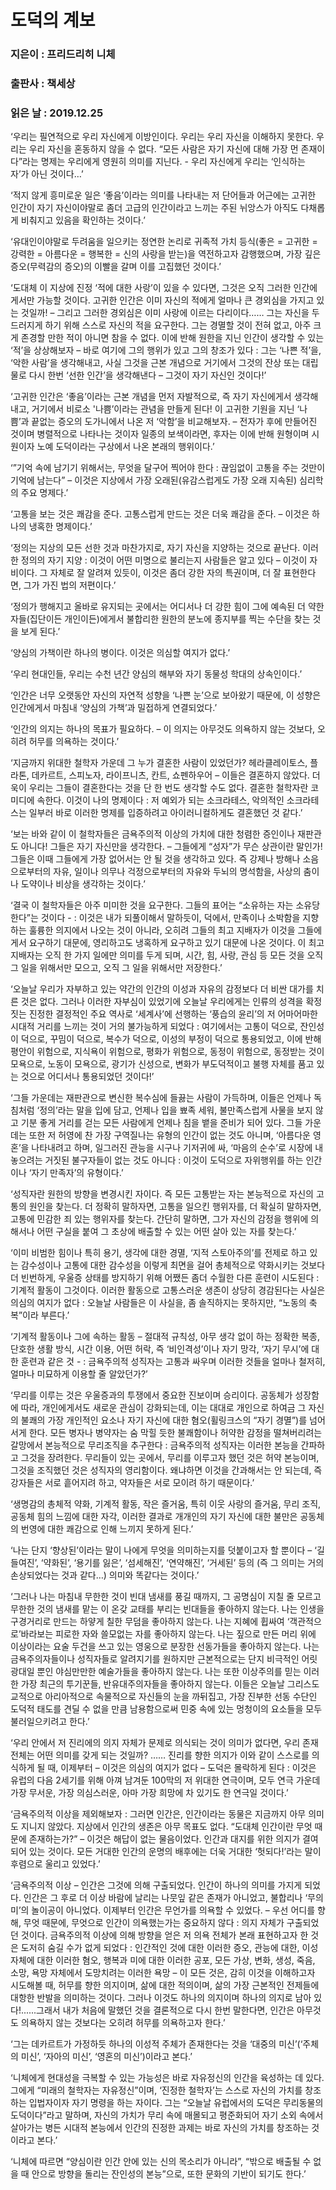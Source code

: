 # 도덕의 계보
### 지은이 : 프리드리히 니체
### 출판사 : 책세상
### 읽은 날 : 2019.12.25

‘우리는 필연적으로 우리 자신에게 이방인이다. 우리는 우리 자신을 이해하지 못한다. 우리는 우리 자신을 혼동하지 않을 수 없다. “모든 사람은 자기 자신에 대해 가장 먼 존재이다”라는 명제는 우리에게 영원히 의미를 지닌다. - 우리 자신에게 우리는 ‘인식하는 자’가 아닌 것이다…’

‘적지 않게 흥미로운 일은 ‘좋음’이라는 의미를 나타내는 저 단어들과 어근에는 고귀한 인간이 자기 자신이야말로 좀더 고급의 인간이라고 느끼는 주된 뉘앙스가 아직도 다채롭게 비춰지고 있음을 확인하는 것이다.’

‘유대인이야말로 두려움을 일으키는 정연한 논리로 귀족적 가치 등식(좋은 = 고귀한 = 강력한 = 아름다운 = 행복한 = 신의 사랑을 받는)을 역전하고자 감행했으며, 가장 깊은 증오(무력감의 증오)의 이빨을 갈며 이를 고집했던 것이다.’

‘도대체 이 지상에 진정 ‘적에 대한 사랑’이 있을 수 있다면, 그것은 오직 그러한 인간에게서만 가능할 것이다. 고귀한 인간은 이미 자신의 적에게 얼마나 큰 경외심을 가지고 있는 것일까! – 그리고 그러한 경외심은 이미 사랑에 이르는 다리이다…… 그는 자신을 두드러지게 하기 위해 스스로 자신의 적을 요구한다. 그는 경멸할 것이 전혀 없고, 아주 크게 존경할 만한 적이 아니면 참을 수 없다. 이에 반해 원한을 지닌 인간이 생각할 수 있는 ‘적’을 상상해보자 – 바로 여기에 그의 행위가 있고 그의 창조가 있다 : 그는 ‘나쁜 적’을, ‘악한 사람’을 생각해내고, 사실 그것을 근본 개념으로 거기에서 그것의 잔상 또는 대립물로 다시 한번 ‘선한 인간’을 생각해낸다 – 그것이 자기 자신인 것이다!’

‘고귀한 인간은 ‘좋음’이라는 근본 개념을 먼저 자발적으로, 즉 자기 자신에게서 생각해내고, 거기에서 비로소 '나쁨’이라는 관념을 만들게 된다! 이 고귀한 기원을 지닌 ‘나쁨’과 끝없는 증오의 도가니에서 나온 저 ‘악함’을 비교해보자. – 전자가 후에 만들어진 것이며 병렬적으로 나타나는 것이자 일종의 보색이라면, 후자는 이에 반해 원형이며 시원이자 노예 도덕이라는 구상에서 나온 본래의 행위이다.’

‘”기억 속에 남기기 위해서는, 무엇을 달구어 찍어야 한다 : 끊임없이 고통을 주는 것만이 기억에 남는다” – 이것은 지상에서 가장 오래된(유감스럽게도 가장 오래 지속된) 심리학의 주요 명제다.’

‘고통을 보는 것은 쾌감을 준다. 고통스럽게 만드는 것은 더욱 쾌감을 준다. – 이것은 하나의 냉혹한 명제이다.’

‘정의는 지상의 모든 선한 것과 마찬가지로, 자기 자신을 지양하는 것으로 끝난다. 이러한 정의의 자기 지양 : 이것이 어떤 미명으로 불리는지 사람들은 알고 있다 – 이것이 자비이다. 그 자체로 잘 알려져 있듯이, 이것은 좀더 강한 자의 특권이며, 더 잘 표현한다면, 그가 가진 법의 저편이다.’

‘정의가 행해지고 올바로 유지되는 곳에서는 어디서나 더 강한 힘이 그에 예속된 더 약한 자들(집단이든 개인이든)에게서 불합리한 원한의 분노에 종지부를 찍는 수단을 찾는 것을 보게 된다.’

‘양심의 가책이란 하나의 병이다. 이것은 의심할 여지가 없다.’

‘우리 현대인들, 우리는 수천 년간 양심의 해부와 자기 동물성 학대의 상속인이다.’

‘인간은 너무 오랫동안 자신의 자연적 성향을 ‘나쁜 눈’으로 보아왔기 때문에, 이 성향은 인간에게서 마침내 ‘양심의 가책’과 밀접하게 연결되었다.’

‘인간의 의지는 하나의 목표가 필요하다. – 이 의지는 아무것도 의욕하지 않는 것보다, 오히려 허무를 의욕하는 것이다.’

‘지금까지 위대한 철학자 가운데 그 누가 결혼한 사람이 있었던가? 헤라클레이토스, 플라톤, 데카르트, 스피노자, 라이프니츠, 칸트, 쇼펜하우어 – 이들은 결혼하지 않았다. 더욱이 우리는 그들이 결혼한다는 것을 단 한 번도 생각할 수도 없다. 결혼한 철학자란 코미디에 속한다. 이것이 나의 명제이다 : 저 예외가 되는 소크라테스, 악의적인 소크라테스는 일부러 바로 이러한 명제를 입증하려고 아이러니컬하게도 결혼했던 것 같다.’

‘보는 바와 같이 이 철학자들은 금욕주의적 이상의 가치에 대한 청렴한 증인이나 재판관도 아니다! 그들은 자기 자신만을 생각한다. – 그들에게 “성자”가 무슨 상관이란 말인가! 그들은 이때 그들에게 가장 없어서는 안 될 것을 생각하고 있다. 즉 강제나 방해나 소음으로부터의 자유, 일이나 의무나 걱정으로부터의 자유와 두뇌의 명석함을, 사상의 춤이나 도약이나 비상을 생각하는 것이다.’

‘결국 이 철학자들은 아주 미미한 것을 요구한다. 그들의 표어는 “소유하는 자는 소유당한다”는 것이다 - : 이것은 내가 되풀이해서 말하듯이, 덕에서, 만족이나 소박함을 지향하는 훌륭한 의지에서 나오는 것이 아니라, 오히려 그들의 최고 지배자가 이것을 그들에게서 요구하기 대문에, 영리하고도 냉혹하게 요구하고 있기 대문에 나온 것이다. 이 최고 지배자는 오직 한 가지 일에만 의미를 두게 되며, 시간, 힘, 사랑, 관심 등 모든 것을 오직 그 일을 위해서만 모으고, 오직 그 일을 위해서만 저장한다.’

‘오늘날 우리가 자부하고 있는 약간의 인간의 이성과 자유의 감정보다 더 비싼 대가를 치른 것은 없다. 그러나 이러한 자부심이 있었기에 오늘날 우리에게는 인류의 성격을 확정짓는 진정한 결정적인 주요 역사로 ‘세계사’에 선행하는 ‘풍습의 윤리’의 저 어마어마한 시대적 거리를 느끼는 것이 거의 불가능하게 되었다 : 여기에서는 고통이 덕으로, 잔인성이 덕으로, 꾸밈이 덕으로, 복수가 덕으로, 이성의 부정이 덕으로 통용되었고, 이에 반해 평안이 위험으로, 지식욕이 위험으로, 평화가 위험으로, 동정이 위험으로, 동정받는 것이 모욕으로, 노동이 모욕으로, 광기가 신성으로, 변화가 부도덕적이고 불행 자체를 품고 있는 것으로 어디서나 통용되었던 것이다!’

‘그들 가운데는 재판관으로 변신한 복수심에 들끓는 사람이 가득하며, 이들은 언제나 독침처럼 ‘정의’라는 말을 입에 담고, 언제나 입을 뾰족 세워, 불만족스럽게 사물을 보지 않고 기분 좋게 거리를 걷는 모든 사람에게 언제나 침을 뱉을 준비가 되어 있다. 그들 가운데는 또한 저 허영에 찬 가장 구역질나는 유형의 인간이 없는 것도 아니며, ‘아름다운 영혼’을 나타내려고 하며, 일그러진 관능을 시구나 기저귀에 싸, ‘마음의 순수’로 시장에 내놓으려는 거짓된 불구자들이 없는 것도 아니다 : 이것이 도덕으로 자위행위를 하는 인간이나 ‘자기 만족자’의 유형이다.’

‘성직자란 원한의 방향을 변경시킨 자이다. 즉 모든 고통받는 자는 본능적으로 자신의 고통의 원인을 찾는다. 더 정확히 말하자면, 고통을 일으킨 행위자를, 더 확실히 말하자면, 고통에 민감한 죄 있는 행위자를 찾는다. 간단히 말하면, 그가 자신의 감정을 행위에 의해서나 어떤 구실을 붙여 그 초상에 배출할 수 있는 어떤 살아 있는 자를 찾는다.’

‘이미 비범한 힘이나 특히 용기, 생각에 대한 경멸, ‘지적 스토아주의’를 전제로 하고 있는 감수성이나 고통에 대한 감수성을 이렇게 최면을 걸어 총체적으로 약화시키는 것보다 더 빈번하게, 우울증 상태를 방지하기 위해 어쨌든 좀더 수월한 다른 훈련이 시도된다 : 기계적 활동이 그것이다. 이러한 활동으로 고통스러운 생존이 상당히 경감된다는 사실은 의심의 여지가 없다 : 오늘날 사람들은 이 사실을, 좀 솔직하지는 못하지만, “노동의 축복”이라 부른다.’

‘기계적 활동이나 그에 속하는 활동 – 절대적 규칙성, 아무 생각 없이 하는 정확한 복종, 단호한 생활 방식, 시간 이용, 어떤 허락, 즉 ‘비인격성’이나 자기 망각, ‘자기 무시’에 대한 훈련과 같은 것 - : 금욕주의적 성직자는 고통과 싸우며 이러한 것들을 얼마나 철저히, 얼마나 미묘하게 이용할 줄 알았던가?’

‘무리를 이루는 것은 우울증과의 투쟁에서 중요한 진보이며 승리이다. 공동체가 성장함에 따라, 개인에게서도 새로운 관심이 강화되는데, 이는 대대로 개인으로 하여금 그 자신의 불쾌의 가장 개인적인 요소나 자기 자신에 대한 혐오(휠링크스의 “자기 경멸”)를 넘어서게 한다. 모든 병자나 병약자는 숨 막힐 듯한 불쾌함이나 허약한 감정을 떨쳐버리려는 갈망에서 본능적으로 무리조직을 추구한다 : 금욕주의적 성직자는 이러한 본능을 간파하고 그것을 장려한다. 무리들이 있는 곳에서, 무리를 이루고자 했던 것은 허약 본능이며, 그것을 조직했던 것은 성직자의 영리함이다. 왜냐하면 이것을 간과해서는 안 되는데, 즉 강자들은 서로 흩어지려 하고, 약자들은 서로 모이려 하기 때문이다.’

‘생명감의 총체적 약화, 기계적 활동, 작은 즐거움, 특히 이웃 사랑의 즐거움, 무리 조직, 공동체 힘의 느낌에 대한 자각, 이러한 결과로 개개인의 자기 자신에 대한 불만은 공동체의 번영에 대한 쾌감으로 인해 느끼지 못하게 된다.’

‘나는 단지 ‘향상된’이라는 말이 나에게 무엇을 의미하는지를 덧붙이고자 할 뿐이다 – ‘길들여진’, ‘약화된’, ‘용기를 잃은’, ‘섬세해진’, ‘연약해진’, ‘거세된’ 등의 (즉 그 의미는 거의 손상되었다는 것과 같다…) 의미와 똑같다는 것이다.’

‘그러나 나는 마침내 무한한 것이 빈대 냄새를 풍길 때까지, 그 공명심이 지칠 줄 모르고 무한한 것의 냄새를 맡는 이 온갖 교태를 부리는 빈대들을 좋아하지 않는다. 나는 인생을 구경거리로 만드는 하얗게 칠한 무덤을 좋아하지 않는다. 나는 지혜에 휩싸여 ‘객관적으로’바라보는 피로한 자와 쓸모없는 자를 좋아하지 않는다. 나는 짚으로 만든 머리 위에 이상이라는 요술 두건을 쓰고 있는 영웅으로 분장한 선동가들을 좋아하지 않는다. 나는 금욕주의자들이나 성직자들로 알려지기를 원하지만 근본적으로는 단지 비극적인 어릿광대일 뿐인 야심만만한 예술가들을 좋아하지 않는다. 나는 또한 이상주의를 믿는 이러한 가장 최근의 투기꾼들, 반유대주의자들을 좋아하지 않는다. 이들은 오늘날 그리스도교적으로 아리아적으로 속물적으로 자신들의 눈을 까뒤집고, 가장 진부한 선동 수단인 도덕적 태도를 견딜 수 없을 만큼 남용함으로써 민중 속에 있는 멍청이의 요소들을 모두 불러일으키려고 한다.’

‘우리 안에서 저 진리에의 의지 자체가 문제로 의식되는 것이 의미가 없다면, 우리 존재 전체는 어떤 의미를 갖게 되는 것일까? …… 진리를 향한 의지가 이와 같이 스스로를 의식하게 될 때, 이제부터 – 이것은 의심의 여지가 없다 – 도덕은 몰락하게 된다 : 이것은 유럽의 다음 2세기를 위해 아껴 남겨둔 100막의 저 위대한 연극이며, 모두 연극 가운데 가장 무서운, 가장 의심스러운, 아마 가장 희망에 차 있기도 한 연극일 것이다.’

‘금욕주의적 이상을 제외해보자 : 그러면 인간은, 인간이라는 동물은 지금까지 아무 의미도 지니지 않았다. 지상에서 인간의 생존은 아무 목표도 없다. “도대체 인간이란 무엇 때문에 존재하는가?” – 이것은 해답이 없는 물음이었다. 인간과 대지를 위한 의지가 결여되어 있는 것이다. 모든 거대한 인간의 운명의 배후에는 더욱 거대한 ‘헛되다!’라는 말이 후렴으로 울리고 있었다.’

‘금욕주의적 이상 – 인간은 그것에 의해 구출되었다. 인간이 하나의 의미를 가지게 되었다. 인간은 그 후로 더 이상 바람에 날리는 나뭇잎 같은 존재가 아니었고, 불합리나 ‘무의미’의 놀이공이 아니었다. 이제부터 인간은 무언가를 의욕할 수 있었다. – 우선 어디를 향해, 무엇 때문에, 무엇으로 인간이 의욕했는가는 중요하지 않다 : 의지 자체가 구출되었던 것이다. 금욕주의적 이상에 의해 방향을 얻은 저 의욕 전체가 본래 표현하고자 한 것은 도저히 숨길 수가 없게 되었다 : 인간적인 것에 대한 이러한 증오, 관능에 대한, 이성 자체에 대한 이러한 혐오, 행복과 미에 대한 이러한 공포, 모든 가상, 변화, 생성, 죽음, 소망, 욕망 자체에서 도망치려는 이러한 욕망 – 이 모든 것은, 감히 이것을 이해하고자 시도해볼 때, 허무를 향한 의지이며, 삶에 대한 적의이며, 삶의 가장 근본적인 전제들에 대항한 반발을 의미하는 것이다. 그러나 이것도 하나의 의지이며 하나의 의지로 남아 있다!......그래서 내가 처음에 말했던 것을 결론적으로 다시 한번 말한다면, 인간은 아무것도 의욕하지 않는 것보다는 오히려 허무를 의욕하고자 한다.’

‘그는 데카르트가 가정하듯 하나의 이성적 주체가 존재한다는 것을 ‘대중의 미신’(‘주체의 미신’, ‘자아의 미신’, ‘영혼의 미신’)이라고 본다.’

‘니체에게 현대성을 극복할 수 있는 가능성은 바로 자유정신의 인간을 육성하는 데 있다. 그에게 “미래의 철학자는 자유정신”이며, ‘진정한 철학자’는 스스로 자신의 가치를 창조하는 입법자이자 자기 명령을 하는 자이다. 그는 “오늘날 유럽에서의 도덕은 무리동물의 도덕이다”라고 말하며, 자신의 가치가 무리 속에 매몰되고 평준화되어 자기 소외 속에서 살아가는 병든 시대적 본능에서 인간의 진정한 과제는 바로 자신의 가치를 창조하는 것이라고 본다.’

‘니체에 따르면 “양심이란 인간 안에 있는 신의 목소리가 아니라”, “밖으로 배출될 수 없을 때 안으로 방향을 돌리는 잔인성의 본능”으로, 또한 문화의 기반이 되기도 한다.’